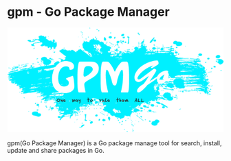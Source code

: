 gpm - Go Package Manager
===

![GPMGo_Logo](images/gpmgo2.png)

gpm(Go Package Manager) is a Go package manage tool for search, install, update and share packages in Go.
